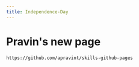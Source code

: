 ```yaml
---
title: Independence-Day
---
```


# Pravin's new page

````
https://github.com/apravint/skills-github-pages
````
